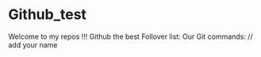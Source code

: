 # Github_test
Welcome to my repos !!!
Github the best
Follover list:
Our Git commands:
// add your name
